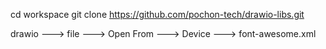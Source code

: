 cd workspace
git clone https://github.com/pochon-tech/drawio-libs.git

drawio ---> file ---> Open From ---> Device ---> font-awesome.xml

